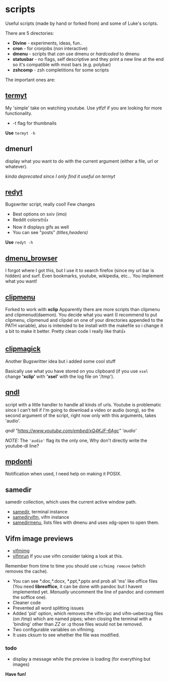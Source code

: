 # scripts
Useful scripts (made by hand or forked from) and some of Luke's scripts.

There are 5 directories:
- **Divine** - experiments, ideas, fun..
- **cron** - for cronjobs (non interactive)
- **dmenu** - scripts that _can_ use dmenu or _hardcoded_ to dmenu
- **statusbar** - no flags, self descriptive and they print a new line at the
  end so it's compatible with most bars (e.g. polybar)
- **zshcomp** - zsh completitions for some scripts


The important ones are:

## [termyt](https://github.com/explosion-mental/scripts/blob/main/dmenu/termyt)
My 'simple' take on watching youtube. Use ytfzf if you are looking for more functionality.
- -t flag for thumbnails

**Use** `termyt -h`

## dmenurl
display what you want to do with the current argument (either a file, url or whatever).

_kinda deprecated since I only find it useful on termyt_

## [redyt](https://github.com/explosion-mental/scripts/blob/main/dmenu/redyt)
Bugswriter script, really cool!
Few changes
- Best options on sxiv (imo)
- Reddit colors🤓👍
- Now it displays gifs as well
- You can see "posts" _(titles,headers)_

**Use** `redyt -h`

## [dmenu_browser](https://github.com/explosion-mental/scripts/blob/main/dmenu/dmenu_browser)
I forgot where I got this, but I use it to search firefox (since my url bar is
hidden) and surf.  Even bookmarks, youtube, wikipedia, etc... You implement
what you want!

## [clipmenu](https://github.com/explosion-mental/scripts/tree/main/dmenu/clipmenu)
Forked to work with **xclip** Apparently there are more scripts than clipmenu
and clipmenud(daemon). You decide what you want (I recommend to put clipmenu,
clipmenud and clipdel on one of your directories appended to the PATH
variable), also is initended to be install with the makefile so i change it a
bit to make it better. Pretty clean code I really like that👍

## [clipmagick](https://github.com/explosion-mental/scripts/blob/main/dmenu/clipmagick)
Another Bugswritter idea but i added some cool stuff

Basically use what you have stored on you clipboard (if you use `xsel` change
**'xclip'** with **'xsel'** with the log file on '/tmp').

## [qndl](https://github.com/explosion-mental/scripts/blob/main/qndl)
script with a little handler to handle all kinds of urls. Youtube is
problematic since I can't tell if I'm going to download a video or audio
(song), so the second argument of the script, right now only with this
arguments, takes 'audio'.

_qndl "https://www.youtube.com/embed/xQ4KJF-6Agc" 'audio'_

_NOTE:_ The `'audio'` flag its the only one, Why don't directly write the youtube-dl line?

## [mpdonti](https://github.com/explosion-mental/scripts/blob/main/statusbar/mpdnoti)
Notification when used, I need help on making it POSIX.

## samedir
samedir collection, which uses the current active window path.
- [samedir](https://github.com/explosion-mental/scripts/blob/main/samedir),
  terminal instance
- [samedirvifm](https://github.com/explosion-mental/scripts/blob/main/samedirvifm),
  vifm instance
- [samedirmenu](https://github.com/explosion-mental/scripts/blob/main/dmenu/samedirmenu),
  lists files with dmenu and uses xdg-open to open them.


## Vifm image previews
- [vifmimg](https://github.com/explosion-mental/scripts/blob/main/vifmimg)
- [vifmrun](https://github.com/explosion-mental/scripts/blob/main/vifmrun)
If you use vifm consider taking a look at this.

Remember from time to time you should use `vifmimg remove` (which removes the
cache).
- You can see \*.doc,\*.docx, \*.ppt,\*.pptx and prob all 'ms' like office
  files (You need **libreoffice**, it can be done with pandoc but I havent
  implemented yet. _Manually_ uncomment the line of pandoc and comment the
  soffice one).
- Cleaner code
- Prevented all word splitting issues
- Added 'pid' option, which removes the vifm-ipc and vifm-ueberzug files (on
  /tmp) which are named pipes; when closing the terminal with a 'binding' other
  than _ZZ_ or _:q_ those files would not be removed.
- Two configurable variables on vifmimg.
- It uses cksum to see whether the file was modified.
### todo
- display a message while the preview is loading (for everything but images)



**Have fun!**
